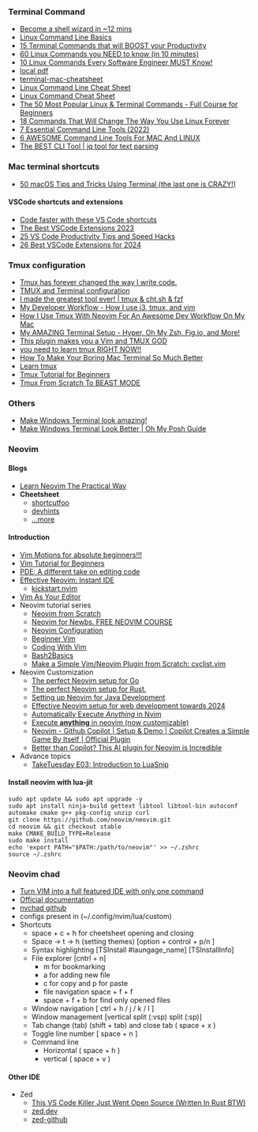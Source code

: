 
### Terminal Command
- [Become a shell wizard in ~12 mins](https://www.youtube.com/watch?v=IYZDIhfAUM0)
- [Linux Command Line Basics](https://www.udemy.com/course/linux-command-line-volume1/)
- [15 Terminal Commands that will BOOST your Productivity](https://www.youtube.com/watch?v=tD8qzBmi-t0)
- [60 Linux Commands you NEED to know (in 10 minutes)](https://www.youtube.com/watch?v=gd7BXuUQ91w)
- [10 Linux Commands Every Software Engineer MUST Know!](https://www.youtube.com/watch?v=ubZzoLB-aok)
- [local pdf](obsidian://open?vault=Refferences&file=pdf%2FCommand%2BReference.pdf)
- [terminal-mac-cheatsheet](https://github.com/0nn0/terminal-mac-cheatsheet)
- [Linux Command Line Cheat Sheet](https://cheatography.com/davechild/cheat-sheets/linux-command-line/)
- [Linux Command Cheat Sheet](https://www.guru99.com/linux-commands-cheat-sheet.html)
- [The 50 Most Popular Linux & Terminal Commands - Full Course for Beginners](https://www.youtube.com/watch?v=ZtqBQ68cfJc)
- [18 Commands That Will Change The Way You Use Linux Forever](https://www.youtube.com/watch?v=AVXYq8aL47Q)
- [7 Essential Command Line Tools (2022)](https://www.youtube.com/watch?v=2OHrTQVlRMg)
- [6 AWESOME Command Line Tools For MAC And LINUX](https://www.youtube.com/watch?v=szehPBOwqlI)
- [The BEST CLI Tool | jq tool for text parsing](https://www.youtube.com/watch?v=n8sOmEe2SDg)

 
### Mac terminal shortcuts
- [50 macOS Tips and Tricks Using Terminal (the last one is CRAZY!)](https://www.youtube.com/watch?v=qOrlYzqXPa8)

#### VSCode shortcuts and extensions
- [Code faster with these VS Code shortcuts](https://www.youtube.com/watch?v=dLzMz2Jk_qU)
- [The Best VSCode Extensions 2023](https://www.youtube.com/watch?v=YjhkcvS1xKU)
- [25 VS Code Productivity Tips and Speed Hacks](https://www.youtube.com/watch?v=ifTF3ags0XI)
- [26 Best VSCode Extensions for 2024](https://www.youtube.com/watch?v=uSIseycqOhA)


### Tmux configuration
- [Tmux has forever changed the way I write code.](https://www.youtube.com/watch?v=DzNmUNvnB04)
- [TMUX and Terminal configuration](https://www.youtube.com/playlist?list=PLsz00TDipIfct4F3pHv6_uI9OyjphQEGZ)
- [I made the greatest tool ever! | tmux & cht.sh & fzf](https://www.youtube.com/watch?v=hJzqEAf2U4I)
- [My Developer Workflow - How I use i3, tmux, and vim](https://www.youtube.com/watch?v=bdumjiHabhQ)
- [How I Use Tmux With Neovim For An Awesome Dev Workflow On My Mac](https://www.youtube.com/watch?v=U-omALWIBos)
- [My AMAZING Terminal Setup - Hyper, Oh My Zsh, Fig.io, and More!](https://www.youtube.com/watch?v=SyOnB1qvPn0)
- [This plugin makes you a Vim and TMUX GOD](https://www.youtube.com/watch?v=qyV_hOtMdwg)
- [you need to learn tmux RIGHT NOW!!](https://www.youtube.com/watch?v=nTqu6w2wc68)
- [How To Make Your Boring Mac Terminal So Much Better](https://www.youtube.com/watch?v=CF1tMjvHDRA)
- [Learn tmux](https://www.youtube.com/playlist?list=PLT98CRl2KxKGiyV1u6wHDV8VwcQdzfuKe)
- [Tmux Tutorial for Beginners](https://www.youtube.com/watch?v=U41BTVZLKB0)
- [Tmux From Scratch To BEAST MODE](https://www.youtube.com/watch?v=GH3kpsbbERo)


### Others
- [Make Windows Terminal look amazing!](https://www.youtube.com/watch?v=AK2JE2YsKto)
- [Make Windows Terminal Look Better | Oh My Posh Guide](https://www.youtube.com/watch?v=-G6GbXGo4wo)


### Neovim
#### Blogs 
- [Learn Neovim The Practical Way](https://alpha2phi.medium.com/learn-neovim-the-practical-way-8818fcf4830f#545a)
- **Cheetsheet**
	- [shortcutfoo](https://www.shortcutfoo.com/app/dojos/neovim/cheatsheet)
	- [devhints](https://devhints.io/vim)
	- [...more](https://www.google.com/search?q=vim+cheatsheet&rlz=1C5CHFA_enIN999IN1000&oq=vim+cheatsheet&gs_lcrp=EgZjaHJvbWUyCQgAEEUYORiABDIHCAEQABiABDIHCAIQABiABDIHCAMQABiABDIJCAQQABgKGIAEMggIBRAAGBYYHjIICAYQABgWGB4yCggHEAAYChgWGB4yCAgIEAAYFhgeMggICRAAGBYYHtIBCDI2OTlqMGo3qAIAsAIA&sourceid=chrome&ie=UTF-8)
#### Introduction
- [Vim Motions for absolute beginners!!!](https://www.youtube.com/watch?v=lWTzqPfy1gE)
- [Vim Tutorial for Beginners](https://www.youtube.com/watch?v=RZ4p-saaQkc)
- [PDE: A different take on editing code](https://www.youtube.com/watch?v=QMVIJhC9Veg)
- [Effective Neovim: Instant IDE](https://www.youtube.com/watch?v=stqUbv-5u2s)
	- [kickstart.nvim](https://github.com/nvim-lua/kickstart.nvim)
- [Vim As Your Editor](https://www.youtube.com/playlist?list=PLm323Lc7iSW_wuxqmKx_xxNtJC_hJbQ7R)
- Neovim tutorial series
	- [Neovim from Scratch](https://www.youtube.com/playlist?list=PLhoH5vyxr6Qq41NFL4GvhFp-WLd5xzIzZ)
	- [Neovim for Newbs. FREE NEOVIM COURSE](https://www.youtube.com/playlist?list=PLsz00TDipIffreIaUNk64KxTIkQaGguqn)
	- [Neovim Configuration](https://www.youtube.com/playlist?list=PLsz00TDipIffxsNXSkskknolKShdbcALR)
	- [Beginner Vim](https://www.youtube.com/playlist?list=PLmTrCsxAaghUhCmSiX5Py-e9O8UOPX502)
	- [Coding With Vim](https://www.youtube.com/playlist?list=PLmTrCsxAaghW9KWrzuc6n2B9ud2uV5sjK)
	- [Bash2Basics](https://www.youtube.com/playlist?list=PLep05UYkc6wTWlugE_9Lj6JlLpvSBbkZ_)
	- [Make a Simple Vim/Neovim Plugin from Scratch: cyclist.vim](https://www.youtube.com/watch?v=apyV4v7x33o&list=PLep05UYkc6wSgBFseCsRBSQQ1Fmf3eRa8)
- Neovim Customization
	- [The perfect Neovim setup for Go](https://www.youtube.com/watch?v=i04sSQjd-qo)
	- [The perfect Neovim setup for Rust.](https://www.youtube.com/watch?v=mh_EJhH49Ms)
	- [Setting up Neovim for Java Development](https://www.youtube.com/watch?v=8q_VPqA-KLs)
	- [Effective Neovim setup for web development towards 2024](https://www.youtube.com/watch?v=fFHlfbKVi30)
	- [Automatically Execute *Anything* in Nvim](https://www.youtube.com/watch?v=9gUatBHuXE0)
	- [Execute **anything** in neovim (now customizable)](https://www.youtube.com/watch?v=HlfjpstqXwE)
	- [Neovim - Github Copilot | Setup & Demo | Copilot Creates a Simple Game By Itself | Official Plugin](https://www.youtube.com/watch?v=eMnZBaOs4vM&list=PLhoH5vyxr6Qo_5IoxqcQjHgBe77xD5-BP)
	- [Better than Copilot? This AI plugin for Neovim is Incredible](https://www.youtube.com/watch?v=7k0KZsheLP4)
- Advance topics
	- [TakeTuesday E03: Introduction to LuaSnip](https://www.youtube.com/watch?v=Dn800rlPIho)


#### Install neovim with lua-jit
```
sudo apt update && sudo apt upgrade -y
sudo apt install ninja-build gettext libtool libtool-bin autoconf automake cmake g++ pkg-config unzip curl
git clone https://github.com/neovim/neovim.git
cd neovim && git checkout stable
make CMAKE_BUILD_TYPE=Release
sudo make install
echo 'export PATH="$PATH:/path/to/neovim"' >> ~/.zshrc
source ~/.zshrc
```

### Neovim chad
- [Turn VIM into a full featured IDE with only one command](https://www.youtube.com/watch?v=Mtgo-nP_r8Y)
- [Official documentation](https://nvchad.com/docs/quickstart/install)
- [nvchad github](https://github.com/NvChad/NvChad)
- configs present in (~/.config/nvim/lua/custom)
- Shortcuts
	- space + c + h for cheetsheet opening and closing
	- Space -> t -> h (setting themes) [option + control + p/n ]
	- Syntax highlighting [TSInstall #laungage_name] [TSInstallInfo]
	- File explorer [cntrl + n] 
		- m for bookmarking
		- a for adding new file
		- c for copy and p for paste
		- file navigation space + f + f
		- space + f + b for find only opened files
	- Window navigation [ ctrl + h / j / k / l ]
	- Window management [vertical split (:vsp)  split (:sp)] 
	- Tab change (tab) (shift + tab) and close tab ( space + x )
	- Toggle line number [ space + n ]
	- Command line 
		- Horizontal ( space + h )
		- vertical ( space + v )



#### Other IDE
- Zed
	- [This VS Code Killer Just Went Open Source (Written In Rust BTW)](https://www.youtube.com/watch?v=ZOYp6-k9HhE)
	- [zed.dev](https://zed.dev/blog/zed-is-now-open-source)
	- [zed-github](https://github.com/zed-industries/zed)
